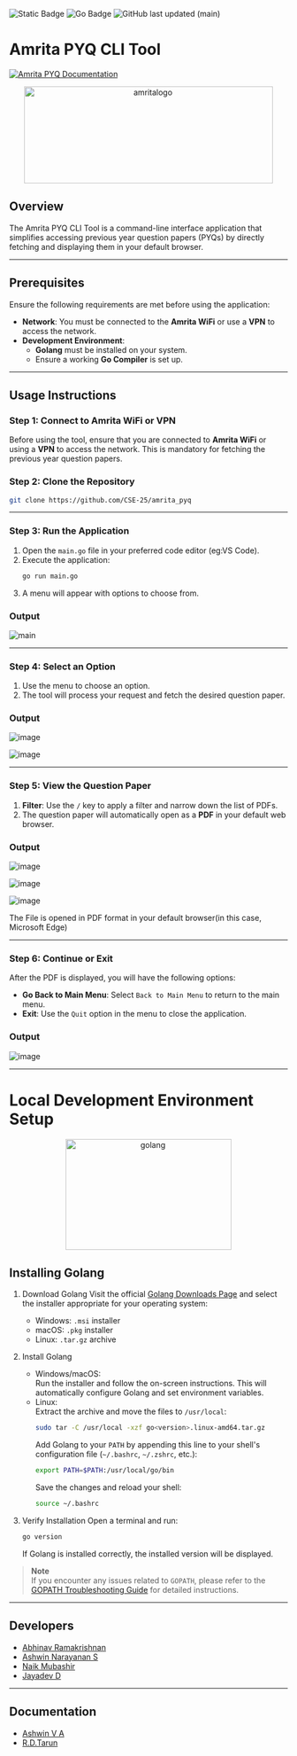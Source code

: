 ![Static Badge](https://img.shields.io/badge/ampyq-darkred?logoColor=white)
![Go Badge](https://img.shields.io/badge/Go-00ADD8?logo=go&logoColor=white)
![GitHub last updated (main)](https://img.shields.io/github/last-commit/cse-25/amrita_pyq/main)

# Amrita PYQ CLI Tool 
<a href="https://cse-25.github.io/amrita_pyq/"> <img src="https://img.shields.io/badge/Explore%20Docs-Amrita%20PYQ-blueviolet?style=for-the-badge&logo=rocket" alt="Amrita PYQ Documentation"/> </a>
<div align="center">
  <img src="https://github.com/user-attachments/assets/44822d21-0e1d-4b3e-baa3-3450b5cc14fc" alt="amritalogo" width="450" height="175">
</div>

## Overview
The Amrita PYQ CLI Tool is a command-line interface application that simplifies accessing previous year question papers (PYQs) by directly fetching and displaying them in your default browser.

---

## Prerequisites
Ensure the following requirements are met before using the application:

- **Network**: You must be connected to the **Amrita WiFi** or use a **VPN** to access the network.  
- **Development Environment**:  
  - **Golang** must be installed on your system.  
  - Ensure a working **Go Compiler** is set up.

---

## Usage Instructions

### Step 1: Connect to Amrita WiFi or VPN
Before using the tool, ensure that you are connected to **Amrita WiFi** or using a **VPN** to access the network. This is mandatory for fetching the previous year question papers.

### Step 2: Clone the Repository
```bash
git clone https://github.com/CSE-25/amrita_pyq
```

---

### Step 3: Run the Application
1. Open the `main.go` file in your preferred code editor (eg:VS Code).  
2. Execute the application:
   ```bash
   go run main.go
   ```
3. A menu will appear with options to choose from.

### Output
![main](https://github.com/user-attachments/assets/148324a7-38fa-48d3-b53a-a292ce928254)

---

### Step 4: Select an Option
1. Use the menu to choose an option.  
2. The tool will process your request and fetch the desired question paper.

### Output
![image](https://github.com/user-attachments/assets/f0a3051c-ff9a-4f7a-84b3-716682ab4ff6)

![image](https://github.com/user-attachments/assets/b4db183c-47e4-4630-8516-07fa016b7131)

---


### Step 5: View the Question Paper
1. **Filter**: Use the `/` key to apply a filter and narrow down the list of PDFs.  
2. The question paper will automatically open as a **PDF** in your default web browser.

### Output
![image](https://github.com/user-attachments/assets/453959d2-10c5-40b0-b981-38791c96c2ac)

![image](https://github.com/user-attachments/assets/dc8e80ce-73ae-4033-901a-d6ccbd387b2f)

![image](https://github.com/user-attachments/assets/b904263f-97c0-439f-9aa5-3c4f477683b6)

The File is opened in PDF format in your default browser(in this case, Microsoft Edge) 

---
   
### Step 6: Continue or Exit
After the PDF is displayed, you will have the following options:
   - **Go Back to Main Menu**: Select `Back to Main Menu` to return to the main menu.  
   - **Exit**: Use the `Quit` option in the menu to close the application.

### Output
![image](https://github.com/user-attachments/assets/7ec80f02-e128-41b8-9907-6ac687e45c17)

---

# Local Development Environment Setup
<p align="center">
  <img src="https://github.com/user-attachments/assets/7c2a4198-cfd9-4451-89a0-44637136e1f4" alt="golang" width="300" height="200">
</p>

## Installing Golang
1. Download Golang
   Visit the official [Golang Downloads Page](https://golang.org/dl/) and select the installer appropriate for your operating system:
   - Windows: `.msi` installer  
   - macOS: `.pkg` installer  
   - Linux: `.tar.gz` archive  

2. Install Golang
   - Windows/macOS:  
     Run the installer and follow the on-screen instructions. This will automatically configure Golang and set environment variables.  
   - Linux:  
     Extract the archive and move the files to `/usr/local`:  
     ```bash
     sudo tar -C /usr/local -xzf go<version>.linux-amd64.tar.gz
     ```  
     Add Golang to your `PATH` by appending this line to your shell's configuration file (`~/.bashrc`, `~/.zshrc`, etc.):  
     ```bash
     export PATH=$PATH:/usr/local/go/bin
     ```  
     Save the changes and reload your shell:  
     ```bash
     source ~/.bashrc
     ```

3. Verify Installation
   Open a terminal and run:  
   ```bash
   go version
   ```  
   If Golang is installed correctly, the installed version will be displayed.

> **Note**  
> If you encounter any issues related to `GOPATH`, please refer to the [GOPATH Troubleshooting Guide](https://go.dev/wiki/SettingGOPATH#windows) for detailed instructions.

---
## Developers

- [Abhinav Ramakrishnan](https://github.com/Abhinav-ark)
- [Ashwin Narayanan S](https://ashrockzzz2003.github.io/portfolio)
- [Naik Mubashir](https://github.com/naikmubashir)
- [Jayadev D](https://github.com/FLASH2332)
  
---
## Documentation
- [Ashwin V A](https://github.com/WinterSun23)
- [R.D.Tarun](https://github.com/RD-Tarun)
